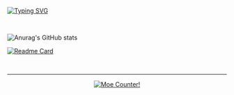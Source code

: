 
<!--
**Dia218/Dia218** is a ✨ _special_ ✨ repository because its `README.md` (this file) appears on your GitHub profile.

Here are some ideas to get you started:

- 🔭 I’m currently working on ...
- 🌱 I’m currently learning ...
- 👯 I’m looking to collaborate on ...
- 🤔 I’m looking for help with ...
- 💬 Ask me about ...
- 📫 How to reach me: ...
- 😄 Pronouns: ...
- ⚡ Fun fact: ...
-->

<!-- Readme Typing SVG -->
<a href="https://git.io/typing-svg"><img src="https://readme-typing-svg.demolab.com?font=Comic+Neue&size=50&duration=2000&pause=300&color=FFDD76&background=000920&center=true&vCenter=true&width=1080&height=100&lines=Hello%2C+I'm+Dia!;.++.++.+++%7C%E1%B4%97%E2%80%A2..)%EF%BE%89%E2%81%BE%E2%81%BE;I+decorated+my+github+profile.;%E3%83%BE(%3E%CF%89%3C%E2%97%8B)+;I+hope+you+have+a+wonderful+day!!;%E0%B9%91(%E0%B9%91%CB%83%CC%B5%E1%B4%97%CB%82%CC%B5)%D9%88%E2%99%A1;%E0%B9%91%E2%9D%A4%E2%80%BF%E2%9D%A4%E0%B9%91+%E0%B9%91%E2%9D%A4%E2%80%BF%E2%9D%A4%E0%B9%91+%E0%B9%91%E2%9D%A4%E2%80%BF%E2%9D%A4%E0%B9%91+%E0%B9%91%E2%9D%A4%E2%80%BF%E2%9D%A4%E0%B9%91" alt="Typing SVG" /></a>

<!-- 부드러운 배경 -->
<!-- <a href="https://git.io/typing-svg"><img src="https://readme-typing-svg.demolab.com?font=Comic+Neue&size=50&duration=2000&pause=300&color=FFDD76&background=060C20&center=true&vCenter=true&width=1080&height=100&lines=Hello%2C+I'm+Dia!;.++.++.+++%7C%E1%B4%97%E2%80%A2..)%EF%BE%89%E2%81%BE%E2%81%BE;I+decorated+my+github+profile.;%E3%83%BE(%3E%CF%89%3C%E2%97%8B)+;I+hope+you+have+a+wonderful+day!!;%E0%B9%91(%E0%B9%91%CB%83%CC%B5%E1%B4%97%CB%82%CC%B5)%D9%88%E2%99%A1;%E0%B9%91%E2%9D%A4%E2%80%BF%E2%9D%A4%E0%B9%91+%E0%B9%91%E2%9D%A4%E2%80%BF%E2%9D%A4%E0%B9%91+%E0%B9%91%E2%9D%A4%E2%80%BF%E2%9D%A4%E0%B9%91+%E0%B9%91%E2%9D%A4%E2%80%BF%E2%9D%A4%E0%B9%91" alt="Typing SVG" /></a> -->

<!-- 분홍 테마 -->
<!-- <a href="https://git.io/typing-svg"><img src="https://readme-typing-svg.demolab.com?font=Comic+Neue&size=50&duration=2000&pause=300&color=F792E4&background=0B0C18&center=true&vCenter=true&width=1080&height=100&lines=Hello%2C+I'm+Dia!;.++.++.+++%7C%E1%B4%97%E2%80%A2..)%EF%BE%89%E2%81%BE%E2%81%BE;I+decorated+my+github+profile.;%E3%83%BE(%3E%CF%89%3C%E2%97%8B)+;I+hope+you+have+a+wonderful+day!!;%E0%B9%91(%E0%B9%91%CB%83%CC%B5%E1%B4%97%CB%82%CC%B5)%D9%88%E2%99%A1;%E0%B9%91%E2%9D%A4%E2%80%BF%E2%9D%A4%E0%B9%91+%E0%B9%91%E2%9D%A4%E2%80%BF%E2%9D%A4%E0%B9%91+%E0%B9%91%E2%9D%A4%E2%80%BF%E2%9D%A4%E0%B9%91+%E0%B9%91%E2%9D%A4%E2%80%BF%E2%9D%A4%E0%B9%91" alt="Typing SVG" /></a> -->

<br>

<!-- GitHub Readme Stats -->
<!-- 테마 1 -->
<!-- 깃허브 통계 -->
![Anurag's GitHub stats](https://github-readme-stats.vercel.app/api?username=Dia218&count_private=true&include_all_commits=true&show_icons=true&title_color=ffcc00&text_color=0088ff&icon_color=c792ea&bg_color=1a2540&hide_border=false)
<!-- 깃허브 저장소 핀 -->
[![Readme Card](https://github-readme-stats.vercel.app/api/pin/?username=Dia218&repo=agentmaster-financial-website&show_owner=false&title_color=d7b1f0&text_color=38f8ff&icon_color=ffcc00&bg_color=1a2540&hide_border=false)](https://github.com/dia218/agentmaster-financial-website)

<!-- 테마 2 -->
<!-- ![Anurag's GitHub stats](https://github-readme-stats.vercel.app/api?username=Dia218&count_private=true&include_all_commits=true&show_icons=true&title_color=ffcc00&text_color=0088ff&icon_color=c792ea&bg_color=15141b&border_color=61dafb&hide_border=false) -->
<!-- [![Readme Card](https://github-readme-stats.vercel.app/api/pin/?username=Dia218&repo=agentmaster-financial-website&show_owner=false&title_color=d7b1f0&text_color=38f8ff&icon_color=ffcc00&bg_color=15141b&border_color=61dafb&hide_border=false)](https://github.com/dia218/agentmaster-financial-website) -->

<!-- 파스텔 색상 -->
<!-- [![Readme Card](https://github-readme-stats.vercel.app/api/pin/?username=Dia218&repo=agentmaster-financial-website&show_owner=false&title_color=d7b1f0&text_color=FF79C6&icon_color=ffcc00&bg_color=292d3e&hide_border=true)](https://github.com/dia218/agentmaster-financial-website) -->
<!-- [![Readme Card](https://github-readme-stats.vercel.app/api/pin/?username=Dia218&repo=agentmaster-financial-website&show_owner=false&title_color=bcbcbc&text_color=94e2d5&icon_color=ffcc00&bg_color=23272E&hide_border=true)](https://github.com/dia218/agentmaster-financial-website) -->

<br>

---

<!-- Moe Counter -->
<p align="center">
  <a href="https://count.getloli.com" target="_blank">
    <img alt="Moe Counter!" src="https://count.getloli.com/@dia_page_counter?name=dia_page_counter&theme=booru-yuyuyui&padding=3&offset=0&align=top&scale=1&pixelated=1&darkmode=auto">
  </a>
</p>

